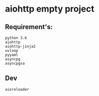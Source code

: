 # aiohttp empty project

## Requirement's: 
```
python 3.6
aiohttp
aiohttp-jinja2
uvloop
pyyaml
asyncpg
asyncpgsa
```
## Dev

```
aioreloader
```